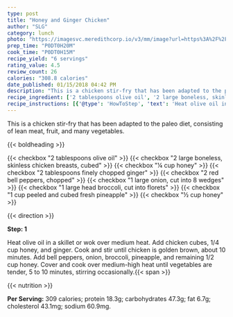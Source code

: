 ```yaml
---
type: post
title: "Honey and Ginger Chicken"
author: "SLG"
category: lunch
photo: "https://imagesvc.meredithcorp.io/v3/mm/image?url=https%3A%2F%2Fimages.media-allrecipes.com%2Fuserphotos%2F4543600.jpg"
prep_time: "P0DT0H20M"
cook_time: "P0DT0H15M"
recipe_yield: "6 servings"
rating_value: 4.5
review_count: 26
calories: "308.8 calories"
date_published: 01/15/2018 04:42 PM
description: "This is a chicken stir-fry that has been adapted to the paleo diet, consisting of lean meat, fruit, and many vegetables."
recipe_ingredient: ['2 tablespoons olive oil', '2 large boneless, skinless chicken breasts, cubed', '¼ cup honey', '2 tablespoons finely chopped ginger', '2 red bell peppers, chopped', '1 large onion, cut into 8 wedges', '1 large head broccoli, cut into florets', '1 cup peeled and cubed fresh pineapple', '½ cup honey']
recipe_instructions: [{'@type': 'HowToStep', 'text': 'Heat olive oil in a skillet or wok over medium heat. Add chicken cubes, 1/4 cup honey, and ginger. Cook and stir until chicken is golden brown, about 10 minutes. Add bell peppers, onion, broccoli, pineapple, and remaining 1/2 cup honey. Cover and cook over medium-high heat until vegetables are tender, 5 to 10 minutes, stirring occasionally.\n'}]
---
```


This is a chicken stir-fry that has been adapted to the paleo diet, consisting of lean meat, fruit, and many vegetables. 

{{< boldheading >}}

{{< checkbox "2 tablespoons olive oil" >}}
{{< checkbox "2 large boneless, skinless chicken breasts, cubed" >}}
{{< checkbox "¼ cup honey" >}}
{{< checkbox "2 tablespoons finely chopped ginger" >}}
{{< checkbox "2  red bell peppers, chopped" >}}
{{< checkbox "1 large onion, cut into 8 wedges" >}}
{{< checkbox "1 large head broccoli, cut into florets" >}}
{{< checkbox "1 cup peeled and cubed fresh pineapple" >}}
{{< checkbox "½ cup honey" >}}


{{< direction >}}

**Step: 1**

Heat olive oil in a skillet or wok over medium heat. Add chicken cubes, 1/4 cup honey, and ginger. Cook and stir until chicken is golden brown, about 10 minutes. Add bell peppers, onion, broccoli, pineapple, and remaining 1/2 cup honey. Cover and cook over medium-high heat until vegetables are tender, 5 to 10 minutes, stirring occasionally.{{< span >}}

{{< nutrition >}}

**Per Serving:** 309 calories; protein 18.3g; carbohydrates 47.3g; fat 6.7g; cholesterol 43.1mg; sodium 60.9mg.